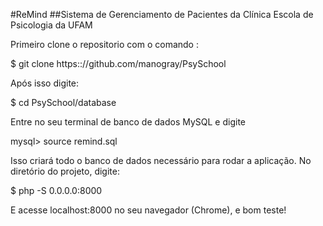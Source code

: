 #ReMind
##Sistema de Gerenciamento de Pacientes da Clínica Escola de Psicologia da UFAM

Primeiro clone o repositorio com o comando :

$ git clone https:://github.com/manogray/PsySchool

Após isso digite:

$ cd PsySchool/database

Entre no seu terminal de banco de dados MySQL e digite

mysql> source remind.sql

Isso criará todo o banco de dados necessário para rodar a aplicação. No diretório do projeto, digite:

$ php -S 0.0.0.0:8000

E acesse localhost:8000 no seu navegador (Chrome), e bom teste!